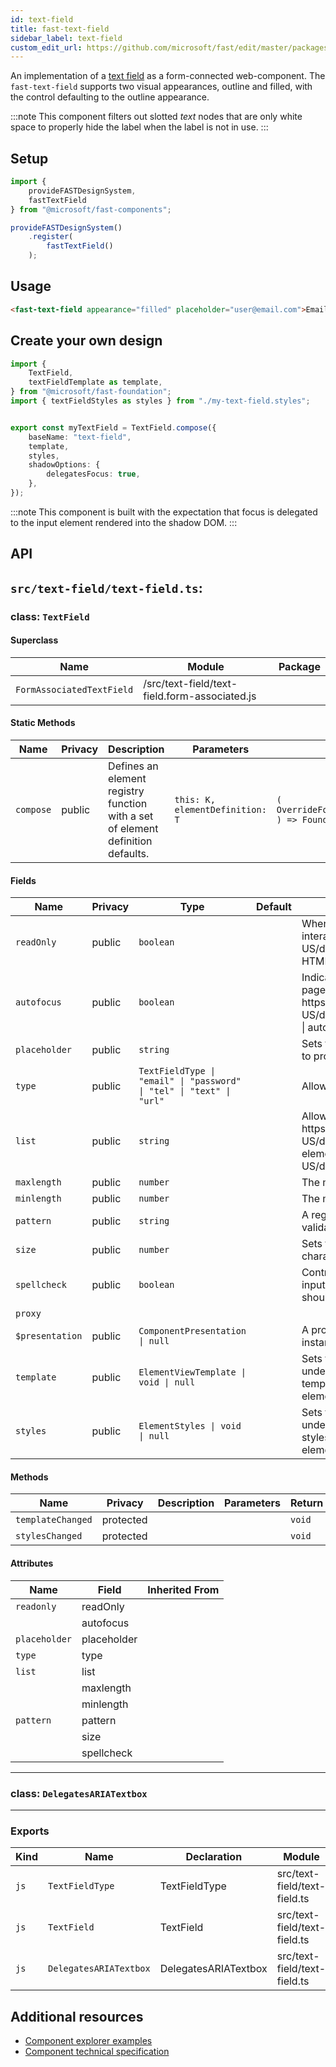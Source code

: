 ```yaml
---
id: text-field
title: fast-text-field
sidebar_label: text-field
custom_edit_url: https://github.com/microsoft/fast/edit/master/packages/web-components/fast-foundation/src/text-field/README.md
---
```


An implementation of a [text field](https://developer.mozilla.org/en-US/docs/Web/HTML/Element/Input/text) as a form-connected web-component. The `fast-text-field` supports two visual appearances, outline and filled, with the control defaulting to the outline appearance.

:::note
This component filters out slotted _text_ nodes that are only white space to properly hide the label when the label is not in use.
:::

## Setup

```ts
import {
    provideFASTDesignSystem,
    fastTextField
} from "@microsoft/fast-components";

provideFASTDesignSystem()
    .register(
        fastTextField()
    );
```

## Usage

```html live
<fast-text-field appearance="filled" placeholder="user@email.com">Email</fast-text-field>
```

## Create your own design

```ts
import {
    TextField,
    textFieldTemplate as template,
} from "@microsoft/fast-foundation";
import { textFieldStyles as styles } from "./my-text-field.styles";


export const myTextField = TextField.compose({
    baseName: "text-field",
    template,
    styles,
    shadowOptions: {
        delegatesFocus: true,
    },
});
```

:::note
This component is built with the expectation that focus is delegated to the input element rendered into the shadow DOM.
:::

## API

## `src/text-field/text-field.ts`:

### class: `TextField`

#### Superclass

| Name                      | Module                                        | Package |
| ------------------------- | --------------------------------------------- | ------- |
| `FormAssociatedTextField` | /src/text-field/text-field.form-associated.js |         |

#### Static Methods

| Name      | Privacy | Description                                                                     | Parameters                      | Return                                                                                                           | Inherited From    |
| --------- | ------- | ------------------------------------------------------------------------------- | ------------------------------- | ---------------------------------------------------------------------------------------------------------------- | ----------------- |
| `compose` | public  | Defines an element registry function with a set of element definition defaults. | `this: K, elementDefinition: T` | `(         overrideDefinition?: OverrideFoundationElementDefinition<T>     ) => FoundationElementRegistry<T, K>` | FoundationElement |

#### Fields

| Name            | Privacy | Type                                                                 | Default | Description                                                                                                                                                                                                                       | Inherited From          |
| --------------- | ------- | -------------------------------------------------------------------- | ------- | --------------------------------------------------------------------------------------------------------------------------------------------------------------------------------------------------------------------------------- | ----------------------- |
| `readOnly`      | public  | `boolean`                                                            |         | When true, the control will be immutable by user interaction. See {@link https\://developer.mozilla.org/en-US/docs/Web/HTML/Attributes/readonly \| readonly HTML attribute} for more information.                                 |                         |
| `autofocus`     | public  | `boolean`                                                            |         | Indicates that this element should get focus after the page finishes loading. See {@link https\://developer.mozilla.org/en-US/docs/Web/HTML/Element/input#htmlattrdefautofocus \| autofocus HTML attribute} for more information. |                         |
| `placeholder`   | public  | `string`                                                             |         | Sets the placeholder value of the element, generally used to provide a hint to the user.                                                                                                                                          |                         |
| `type`          | public  | `TextFieldType \| "email" \| "password" \| "tel" \| "text" \| "url"` |         | Allows setting a type or mode of text.                                                                                                                                                                                            |                         |
| `list`          | public  | `string`                                                             |         | Allows associating a {@link https\://developer.mozilla.org/en-US/docs/Web/HTML/Element/datalist \| datalist} to the element by {@link https\://developer.mozilla.org/en-US/docs/Web/API/Element/id}.                              |                         |
| `maxlength`     | public  | `number`                                                             |         | The maximum number of characters a user can enter.                                                                                                                                                                                |                         |
| `minlength`     | public  | `number`                                                             |         | The minimum number of characters a user can enter.                                                                                                                                                                                |                         |
| `pattern`       | public  | `string`                                                             |         | A regular expression that the value must match to pass validation.                                                                                                                                                                |                         |
| `size`          | public  | `number`                                                             |         | Sets the width of the element to a specified number of characters.                                                                                                                                                                |                         |
| `spellcheck`    | public  | `boolean`                                                            |         | Controls whether or not to enable spell checking for the input field, or if the default spell checking configuration should be used.                                                                                              |                         |
| `proxy`         |         |                                                                      |         |                                                                                                                                                                                                                                   | FormAssociatedTextField |
| `$presentation` | public  | `ComponentPresentation \| null`                                      |         | A property which resolves the ComponentPresentation instance for the current component.                                                                                                                                           | FoundationElement       |
| `template`      | public  | `ElementViewTemplate \| void \| null`                                |         | Sets the template of the element instance. When undefined, the element will attempt to resolve the template from the associated presentation or custom element definition.                                                        | FoundationElement       |
| `styles`        | public  | `ElementStyles \| void \| null`                                      |         | Sets the default styles for the element instance. When undefined, the element will attempt to resolve default styles from the associated presentation or custom element definition.                                               | FoundationElement       |

#### Methods

| Name              | Privacy   | Description | Parameters | Return | Inherited From    |
| ----------------- | --------- | ----------- | ---------- | ------ | ----------------- |
| `templateChanged` | protected |             |            | `void` | FoundationElement |
| `stylesChanged`   | protected |             |            | `void` | FoundationElement |

#### Attributes

| Name          | Field       | Inherited From |
| ------------- | ----------- | -------------- |
| `readonly`    | readOnly    |                |
|               | autofocus   |                |
| `placeholder` | placeholder |                |
| `type`        | type        |                |
| `list`        | list        |                |
|               | maxlength   |                |
|               | minlength   |                |
| `pattern`     | pattern     |                |
|               | size        |                |
|               | spellcheck  |                |

<hr/>

### class: `DelegatesARIATextbox`

<hr/>

### Exports

| Kind | Name                   | Declaration          | Module                       | Package |
| ---- | ---------------------- | -------------------- | ---------------------------- | ------- |
| `js` | `TextFieldType`        | TextFieldType        | src/text-field/text-field.ts |         |
| `js` | `TextField`            | TextField            | src/text-field/text-field.ts |         |
| `js` | `DelegatesARIATextbox` | DelegatesARIATextbox | src/text-field/text-field.ts |         |


## Additional resources

* [Component explorer examples](https://explore.fast.design/components/fast-text-field)
* [Component technical specification](https://github.com/microsoft/fast/blob/master/packages/web-components/fast-foundation/src/text-field/text-field.spec.md)